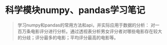 # 科学模块numpy、pandas学习笔记

> 学习numpy和pandas的常用方法和api，并实际应用于数据的分析： 对一百万条电影评分进行分析。通过透视表分析男女评分者对哪些电影存在较大的分歧；评分最多的电影；平均评分最高的电影等。
